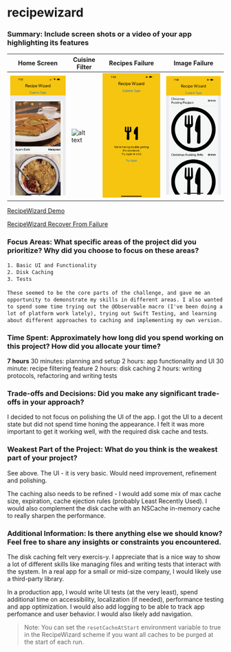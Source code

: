 # recipewizard

### Summary: Include screen shots or a video of your app highlighting its features

| Home Screen | Cuisine Filter | Recipes Failure | Image Failure |
| ----------- | -------------- | --------------- | ------------- |
| ![alt text][RecipeWizard] | ![alt text][CuisineFilter] | ![alt text][RecipesFailure] | ![alt text][ImageFailure] |

[RecipeWizard]: https://github.com/colbrew/recipewizard/raw/main/RecipeWizard.png "Recipe Wizard"
[CuisineFilter]: https://github.com/colbrew/recipewizard/raw/main/CuisineFilter.png "Cuisine Filter"
[RecipesFailure]: https://github.com/colbrew/recipewizard/raw/main/FetchRecipesFailure.png "Fetch Recipes Failure"
[ImageFailure]: https://github.com/colbrew/recipewizard/raw/main/ImageFailure.png "Load Image Failure"

[RecipeWizard Demo](https://drive.google.com/file/d/1NYE7dJtuLUfl9zc54fwbfPL6OEmHHnzc/view?usp=share_link)

[RecipeWizard Recover From Failure](https://drive.google.com/file/d/1NYE7dJtuLUfl9zc54fwbfPL6OEmHHnzc/view?usp=share_link)

### Focus Areas: What specific areas of the project did you prioritize? Why did you choose to focus on these areas?
    1. Basic UI and Functionality
    2. Disk Caching
    3. Tests
    
    These seemed to be the core parts of the challenge, and gave me an opportunity to demonstrate my skills in different areas. I also wanted to spend some time trying out the @Observable macro (I've been doing a lot of platform work lately), trying out Swift Testing, and learning about different approaches to caching and implementing my own version.
     
### Time Spent: Approximately how long did you spend working on this project? How did you allocate your time?

**7 hours**
30 minutes: planning and setup
2 hours: app functionality and UI
30 minute: recipe filtering feature
2 hours: disk caching
2 hours: writing protocols, refactoring and writing tests

### Trade-offs and Decisions: Did you make any significant trade-offs in your approach?

I decided to not focus on polishing the UI of the app. I got the UI to a decent state but did not spend time honing the appearance. I felt it was more important to get it working well, with the required disk cache and tests.

### Weakest Part of the Project: What do you think is the weakest part of your project?

See above. The UI - it is very basic. Would need improvement, refinement and polishing. 

The caching also needs to be refined - I would add some mix of max cache size, expiration, cache ejection rules (probably Least Recently Used). I would also complement the disk cache with an NSCache in-memory cache to really sharpen the performance.

### Additional Information: Is there anything else we should know? Feel free to share any insights or constraints you encountered.

The disk caching felt very exercis-y. I appreciate that is a nice way to show a lot of different skills like managing files and writing tests that interact with the system. In a real app for a small or mid-size company, I would likely use a third-party library.

In a production app, I would write UI tests (at the very least), spend additional time on accessibility, localization (if needed), performance testing and app optimization. I would also add logging to be able to track app perfomance and user behavior. I would also likely add navigation.

> Note: You can set the `resetCacheAtStart` environment variable to true in the RecipeWizard scheme if you want all caches to be purged at the start of each run.
